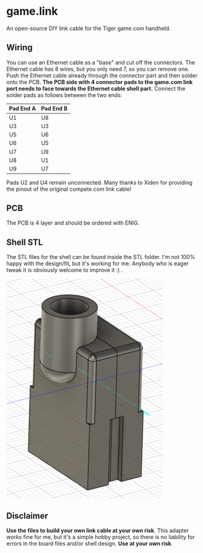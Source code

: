 # game.link
An open-source DIY link cable for the Tiger game.com handheld.

## Wiring
You can use an Ethernet cable as a "base" and cut off the connectors.
The Ethernet cable has 8 wires, but you only need 7, so you can remove one.
Push the Ethernet cable already through the connector part and then solder onto the PCB.
**The PCB side with 4 connector pads to the game.com link port needs to face towards the Ethernet cable shell part.**
Connect the solder pads as follows between the two ends:

| **Pad End A** | **Pad End B**|
|---------------|----------|
| U1 | U8 |
| U3 | U3 |
| U5 | U6 |
| U6 | U5 |
| U7 | U9 |
| U8 | U1 |
| U9 | U7 |

Pads U2 and U4 remain unconnected.
Many thanks to Xiden for providing the pinout of the original compete.com link cable!

## PCB
The PCB is 4 layer and should be ordered with ENIG.

## Shell STL
The STL files for the shell can be found inside the STL folder.
I'm not 100% happy with the design/fit, but it's working for me.
Anybody who is eager tweak it is obviously welcome to improve it :) .

![Shell](./res/model.PNG "Shell")

## Disclaimer
**Use the files to build your own link cable at your own risk**.
This adapter works fine for me, but it's a simple hobby project, so there is no liability for errors in the board files and/or shell design.
**Use at your own risk**.
